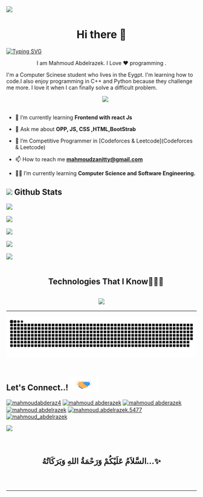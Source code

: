 

<img src="https://user-images.githubusercontent.com/73097560/115834477-dbab4500-a447-11eb-908a-139a6edaec5c.gif">

<h1 align="center"> Hi there 👋 </h1>

[![Typing SVG](https://readme-typing-svg.herokuapp.com?font=Inter&weight=500&duration=4000&pause=1000&color=88A1FF&center=true&random=false&width=435&lines=Welcome+to+my+GitHub+profile;A+passionate+frontend+developer+from+Egypt;I'm+a+Computer+Science+engineer+)](https://git.io/typing-svg)
<!--h1 without bottom border-->
<p align="center"> I am Mahmoud Abdelrazek. I Love ❤️ programming . </p>
<p>
I'm a Computer Scinese student who lives in the Eygpt. I'm learning how to code.I also enjoy programming in C++ and Python because they challenge me more. I love it when I can finally solve a difficult problem.
</p>



<!-- ## <picture><img src = "https://github.com/0xAbdulKhalid/0xAbdulKhalid/raw/main/assets/mdImages/about_me.gif" width = 50px></picture> **About me**
<a target="_blank" align="center">
  <img align="right" top="500" height="300" width="400" alt="GIF" src="https://media.giphy.com/media/SWoSkN6DxTszqIKEqv/giphy.gif">
</a> -->

<picture> <img align="right" src="https://github.com/7oSkaaa/7oSkaaa/blob/main/Images/Right_Side.gif?raw=true" width = 250px></picture>

<br><br>
<!--Intro start-->

- 🌱 I’m currently learning **Frontend with react Js**
- 💬 Ask me about **OPP, JS, CSS ,HTML,BootStrab**
- 🤝 I’m Competitive Programmer in [Codeforces & Leetcode](Codeforces & Leetcode)
- 📫 How to reach me **mahmoudzanitty@gmail.com**

- 🧑‍🎓 I’m currently learning **Computer Science and Software Engineering.**

<!--Intro end-->





## <picture> <img src = "https://github.com/7oSkaaa/7oSkaaa/blob/main/Images/Statistics.gif?raw=true" width = 50px>  </picture> Github Stats


![](http://github-profile-summary-cards.vercel.app/api/cards/profile-details?username=Mahmoud-Abd-Elrazek&theme=2077)

![](http://github-profile-summary-cards.vercel.app/api/cards/repos-per-language?username=Mahmoud-Abd-Elrazek&theme=2077)

![](http://github-profile-summary-cards.vercel.app/api/cards/most-commit-language?username=Mahmoud-Abd-Elrazek&theme=2077)

![](http://github-profile-summary-cards.vercel.app/api/cards/stats?username=Mahmoud-Abd-Elrazek&theme=2077)

![](http://github-profile-summary-cards.vercel.app/api/cards/productive-time?username=Mahmoud-Abd-Elrazek&theme=2077&utcOffset=8)
</p>        
<!--- stats (end) -->


<!--h1 without bottom border-->
<div id="user-content-toc">
  <ul align="center">
    <summary><h2 style="display: inline-block">Technologies That I Know👨🏻‍💻</h2></summary>
  </ul>
</div>
<!--tech stack icons-->
<p align="center">
  <a href="https://skillicons.dev">
    <img src="https://skillicons.dev/icons?i=git,bootstrap,css,discord,github,html,js,linux,vscode&perline=14"/>
  </a>
</p>


<!-- Connect with me -->
-----

<!--- snake -->
<div align="center">
  <img  src="https://github.com/1999AZZAR/1999AZZAR/blob/main/resources/img/grid-snake.svg"
       alt="snake" /></a>
</div>

<br>

<!-- Contact with me -->
## <b> Let's Connect..!</b><img src="https://github.com/0xAbdulKhalid/0xAbdulKhalid/raw/main/assets/mdImages/handshake.gif" width ="80">

<p align="left">
<a href="https://twitter.com/mahmoudabderaz4" target="blank"><img align="center" src="https://raw.githubusercontent.com/rahuldkjain/github-profile-readme-generator/master/src/images/icons/Social/twitter.svg" alt="mahmoudabderaz4" height="30" width="40" /></a>
<a href="https://www.linkedin.com/in/mahmoud-abderazek-b0786a253/" target="blank"><img align="center" src="https://raw.githubusercontent.com/rahuldkjain/github-profile-readme-generator/master/src/images/icons/Social/linked-in-alt.svg" alt="mahmoud abderazek" height="30" width="40" /></a>
<a href="https://stackoverflow.com/users/22906375/mahmoud-abderazek" target="blank"><img align="center" src="https://raw.githubusercontent.com/rahuldkjain/github-profile-readme-generator/master/src/images/icons/Social/stack-overflow.svg" alt="mahmoud abderazek" height="30" width="40" /></a>
<a href="https://www.facebook.com/profile.php?id=100028358445465" target="blank"><img align="center" src="https://raw.githubusercontent.com/rahuldkjain/github-profile-readme-generator/master/src/images/icons/Social/facebook.svg" alt="mahmoud abdelrazek" height="30" width="40" /></a>
<a href="https://instagram.com/mahmoud.abdelrazek.5477" target="blank"><img align="center" src="https://raw.githubusercontent.com/rahuldkjain/github-profile-readme-generator/master/src/images/icons/Social/instagram.svg" alt="mahmoud.abdelrazek.5477" height="30" width="40" /></a>
<a href="https://codeforces.com/profile/mahmoud_abdelrazek" target="blank"><img align="center" src="https://raw.githubusercontent.com/rahuldkjain/github-profile-readme-generator/master/src/images/icons/Social/codeforces.svg" alt="mahmoud_abdelrazek" height="30" width="40" /></a>
</p>
<!-- Contact with me -->
<!--horizontal divider(gradiant)-->
<img src="https://user-images.githubusercontent.com/73097560/115834477-dbab4500-a447-11eb-908a-139a6edaec5c.gif">



<!-- add السلام عليكم-->
<br>
<br>
<br>

<div align='center'>

## <b>السَّلاَمُ عَلَيْكُمْ وَرَحْمَةُ اللهِ وَبَرَكَاتُهُ...✨</b>
</div>
<br>
<br>

---
<br>